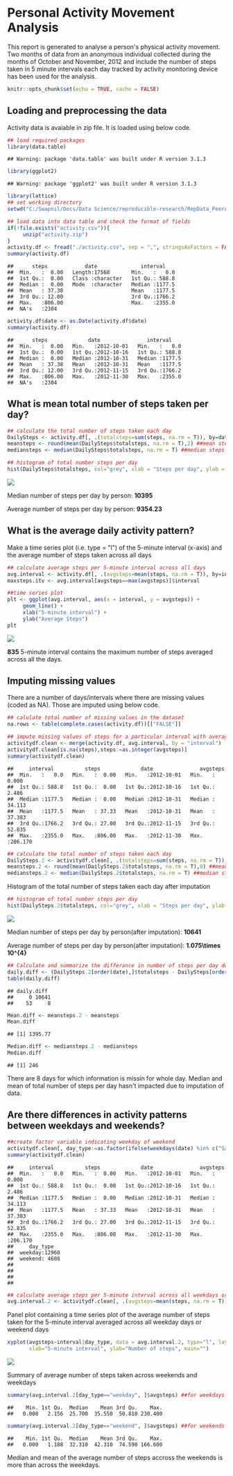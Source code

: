 # Personal Activity Movement Analysis

This report is generated to analyse a person's physical activity movement. Two months of data from an anonymous individual collected during the months of October and November, 2012 and include the number of steps taken in 5 minute intervals each day tracked by activity monitoring device has been used for the analysis.


```r
knitr::opts_chunk$set(echo = TRUE, cache = FALSE)
```

## Loading and preprocessing the data
Activity data is avaiable in zip file. It is loaded using below code.


```r
## load required packages
library(data.table)
```

```
## Warning: package 'data.table' was built under R version 3.1.3
```

```r
library(ggplot2)
```

```
## Warning: package 'ggplot2' was built under R version 3.1.3
```

```r
library(lattice)
## set working directory
setwd("C:/Swapnil/Docs/Data Science/reproducible-research/RepData_PeerAssessment1/")

## load data into data table and check the format of fields
if(!file.exists("activity.csv")){
     unzip("activity.zip")
}
activity.df <- fread("./activity.csv", sep = ",", stringsAsFactors = FALSE, header = T)
summary(activity.df)
```

```
##      steps            date              interval     
##  Min.   :  0.00   Length:17568       Min.   :   0.0  
##  1st Qu.:  0.00   Class :character   1st Qu.: 588.8  
##  Median :  0.00   Mode  :character   Median :1177.5  
##  Mean   : 37.38                      Mean   :1177.5  
##  3rd Qu.: 12.00                      3rd Qu.:1766.2  
##  Max.   :806.00                      Max.   :2355.0  
##  NA's   :2304
```

```r
activity.df$date <- as.Date(activity.df$date)
summary(activity.df)
```

```
##      steps             date               interval     
##  Min.   :  0.00   Min.   :2012-10-01   Min.   :   0.0  
##  1st Qu.:  0.00   1st Qu.:2012-10-16   1st Qu.: 588.8  
##  Median :  0.00   Median :2012-10-31   Median :1177.5  
##  Mean   : 37.38   Mean   :2012-10-31   Mean   :1177.5  
##  3rd Qu.: 12.00   3rd Qu.:2012-11-15   3rd Qu.:1766.2  
##  Max.   :806.00   Max.   :2012-11-30   Max.   :2355.0  
##  NA's   :2304
```

## What is mean total number of steps taken per day?


```r
## calculate the total number of steps taken each day
DailySteps <- activity.df[, .(totalsteps=sum(steps, na.rm = T)), by=date]
meansteps <- round(mean(DailySteps$totalsteps, na.rm = T),2) ##mean steps per day
mediansteps <- median(DailySteps$totalsteps, na.rm = T) ##median steps per day
```


```r
## histogram of total number steps per day
hist(DailySteps$totalsteps, col="grey", xlab = "Steps per day", ylab = "number of days", main = "Daily Steps Histogram")
```

![](PA1_template_files/figure-html/unnamed-chunk-4-1.png) 
  
Median number of steps per day by person: **10395**

Average number of steps per day by person: **9354.23**

## What is the average daily activity pattern?

Make a time series plot (i.e. type = "l") of the 5-minute interval (x-axis) and the average number of steps taken across all days


```r
## calculate average steps per 5-minute interval across all days
avg.interval <- activity.df[, .(avgsteps=mean(steps, na.rm = T)), by=interval]
maxsteps.itv <- avg.interval[avgsteps==max(avgsteps)]$interval
```


```r
##time series plot
plt <- ggplot(avg.interval, aes(x = interval, y = avgsteps)) + 
     geom_line() + 
     xlab("5-minute interval") +
     ylab("Average Steps")
plt
```

![](PA1_template_files/figure-html/unnamed-chunk-6-1.png) 

**835** 5-minute interval contains the maximum number of steps averaged across all the days.

## Imputing missing values
There are a number of days/intervals where there are missing values (coded as NA). Those are imputed using below code.


```r
## calulate total number of missing values in the dataset
na.rows <- table(complete.cases(activity.df))[["FALSE"]]

## impute missing values of steps for a particular interval with average steps for the interval across all other days and create new data table with imputed information
activitydf.clean <- merge(activity.df, avg.interval, by = "interval")
activitydf.clean[is.na(steps),steps:=as.integer(avgsteps)]
summary(activitydf.clean)
```

```
##     interval          steps             date               avgsteps      
##  Min.   :   0.0   Min.   :  0.00   Min.   :2012-10-01   Min.   :  0.000  
##  1st Qu.: 588.8   1st Qu.:  0.00   1st Qu.:2012-10-16   1st Qu.:  2.486  
##  Median :1177.5   Median :  0.00   Median :2012-10-31   Median : 34.113  
##  Mean   :1177.5   Mean   : 37.33   Mean   :2012-10-31   Mean   : 37.383  
##  3rd Qu.:1766.2   3rd Qu.: 27.00   3rd Qu.:2012-11-15   3rd Qu.: 52.835  
##  Max.   :2355.0   Max.   :806.00   Max.   :2012-11-30   Max.   :206.170
```



```r
## calculate the total number of steps taken each day
DailySteps.2 <- activitydf.clean[, .(totalsteps=sum(steps, na.rm = T)), by=date]
meansteps.2 <- round(mean(DailySteps.2$totalsteps, na.rm = T),0) ##mean steps per day
mediansteps.2 <- median(DailySteps.2$totalsteps, na.rm = T) ##median steps per day
```

Histogram of the total number of steps taken each day after imputation


```r
## histogram of total number steps per day
hist(DailySteps.2$totalsteps, col="grey", xlab = "Steps per day", ylab = "number of days", main = "Daily Steps Histogram")
```

![](PA1_template_files/figure-html/unnamed-chunk-9-1.png) 
  
Median number of steps per day by person(after imputation): **10641**
 
Average number of steps per day by person(after imputation): **1.075\times 10^{4}**



```r
## Calculate and summarize the differance in number of steps per day due to imputation
daily.diff <- (DailySteps.2[order(date),]$totalsteps - DailySteps[order(date),]$totalsteps)
table(daily.diff)
```

```
## daily.diff
##     0 10641 
##    53     8
```

```r
Mean.diff <- meansteps.2 - meansteps
Mean.diff
```

```
## [1] 1395.77
```

```r
Median.diff <- mediansteps.2 - mediansteps
Median.diff
```

```
## [1] 246
```

There are 8 days for which information is missin for whole day. Median and mean of total number of steps per day hasn't impacted due to imputation of data.

## Are there differences in activity patterns between weekdays and weekends?

```r
##create factor variable indicating weekday of weekend
activitydf.clean[, day_type:=as.factor(ifelse(weekdays(date) %in% c("Saturday", "Sunday"), "weekend", "weekday"))]
summary(activitydf.clean)
```

```
##     interval          steps             date               avgsteps      
##  Min.   :   0.0   Min.   :  0.00   Min.   :2012-10-01   Min.   :  0.000  
##  1st Qu.: 588.8   1st Qu.:  0.00   1st Qu.:2012-10-16   1st Qu.:  2.486  
##  Median :1177.5   Median :  0.00   Median :2012-10-31   Median : 34.113  
##  Mean   :1177.5   Mean   : 37.33   Mean   :2012-10-31   Mean   : 37.383  
##  3rd Qu.:1766.2   3rd Qu.: 27.00   3rd Qu.:2012-11-15   3rd Qu.: 52.835  
##  Max.   :2355.0   Max.   :806.00   Max.   :2012-11-30   Max.   :206.170  
##     day_type    
##  weekday:12960  
##  weekend: 4608  
##                 
##                 
##                 
## 
```


```r
## calculate average steps per 5-minute interval across all weekdays or weekends
avg.interval.2 <- activitydf.clean[, .(avgsteps=mean(steps, na.rm = T)), by=.(interval, day_type)]
```

Panel plot containing a time series plot of the average number of steps taken for the 5-minute interval averaged across all weekday days or weekend days


```r
xyplot(avgsteps~interval|day_type, data = avg.interval.2, type="l", layout = c(1,2),
       xlab="5-minute interval", ylab="Number of steps", main="")
```

![](PA1_template_files/figure-html/unnamed-chunk-13-1.png) 

Summary of average number of steps taken across weekends and weekdays


```r
summary(avg.interval.2[day_type=="weekday", ]$avgsteps) ##for weekdays
```

```
##    Min. 1st Qu.  Median    Mean 3rd Qu.    Max. 
##   0.000   2.156  25.700  35.550  50.810 230.400
```

```r
summary(avg.interval.2[day_type=="weekend", ]$avgsteps) ##for weekends
```

```
##    Min. 1st Qu.  Median    Mean 3rd Qu.    Max. 
##   0.000   1.188  32.310  42.310  74.590 166.600
```

Median and mean of the average number of steps accross the weekends is more than across the weekdays.

